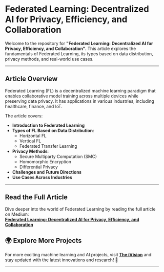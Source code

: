 # Federated Learning: Decentralized AI for Privacy, Efficiency, and Collaboration

Welcome to the repository for **"Federated Learning: Decentralized AI for Privacy, Efficiency, and Collaboration"**. This article explores the fundamentals of Federated Learning, its types based on data distribution, privacy methods, and real-world use cases.

---

## Article Overview

Federated Learning (FL) is a decentralized machine learning paradigm that enables collaborative model training across multiple devices while preserving data privacy. It has applications in various industries, including healthcare, finance, and IoT.

The article covers:
- **Introduction to Federated Learning**
- **Types of FL Based on Data Distribution**:
  - Horizontal FL
  - Vertical FL
  - Federated Transfer Learning
- **Privacy Methods**:
  - Secure Multiparty Computation (SMC)
  - Homomorphic Encryption
  - Differential Privacy
- **Challenges and Future Directions**
- **Use Cases Across Industries**

---

## Read the Full Article

Dive deeper into the world of Federated Learning by reading the full article on Medium:  
**[Federated Learning: Decentralized AI for Privacy, Efficiency, and Collaboration](https://medium.com/@theivision/federated-learning-decentralized-ai-for-privacy-efficiency-and-collaboration-04d79c2ca80a)**

## 🌍 Explore More Projects  
For more exciting machine learning and AI projects, visit **[The iVision](https://theivision.wordpress.com/)** and stay updated with the latest innovations and research! 🚀  

---
